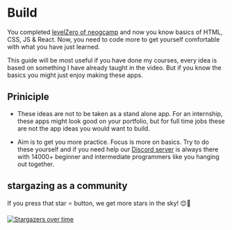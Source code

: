 # Build

You completed [levelZero of neogcamp](https://neog.camp/guide) and now you know basics of HTML, CSS, JS & React. Now, you need to code more to get yourself comfortable with what you have just learned. 

This guide will be most useful if you have done my courses, every idea is based on something I have already taught in the video. But if you know the basics you might just enjoy making these apps. 

## Priniciple

- These ideas are not to be taken as a stand alone app. For an internship, these apps might look good on your portfolio, but for full time jobs these are not the app ideas you would want to build. 

- Aim is to get you more practice. Focus is more on basics. Try to do these yourself and if you need help our [Discord server](https://bit.ly/tanaydiscrod) is always there with 14000+ beginner and intermediate programmers like you hanging out together. 

## stargazing as a community 

If you press that star ⭐ button, we get more stars in the sky! 😊🥳

[![Stargazers over time](https://starchart.cc/tanaypratap/build.svg)](https://starchart.cc/tanaypratap/build)
      
